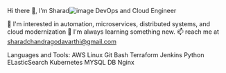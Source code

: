 Hi there 👋, I’m Sharad![image](https://user-images.githubusercontent.com/64432661/232253605-68482160-8437-43bd-98cd-32613496af97.png)
DevOps and Cloud Engineer

<!--
**Sharad-Chandra/Sharad-Chandra** is a ✨ _special_ ✨ repository because its `README.md` (this file) appears on your GitHub profile.

Here are some ideas to get you started:

- 🔭 I’m currently working on ...
- 🌱 I’m currently learning ...
- 👯 I’m looking to collaborate on ...
- 🤔 I’m looking for help with ...
- 💬 Ask me about ...
- 📫 How to reach me: ...
- 😄 Pronouns: ...
- ⚡ Fun fact: ...
-->
💞️ I'm interested in automation, microservices, distributed systems, and cloud modernization
🌱 I'm always learning something new.
📫 reach me at sharadchandragodavarthi@gmail.com

Languages and Tools:
AWS Linux Git Bash Terraform Jenkins Python ELasticSearch Kubernetes MYSQL DB Nginx
